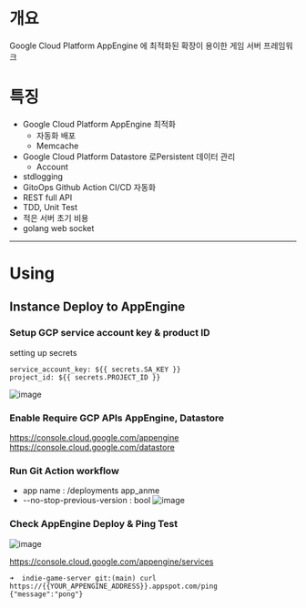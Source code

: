 # 개요
Google Cloud Platform AppEngine 에 최적화된 확장이 용이한 게임 서버 프레임워크

# 특징
- Google Cloud Platform AppEngine 최적화
	- 자동화 배포
	- Memcache
- Google Cloud Platform Datastore 로Persistent 데이터 관리
	- Account
- stdlogging
- GitoOps Github Action CI/CD 자동화
- REST full API
- TDD, Unit Test 
- 적은 서버 초기 비용
- golang web socket
---

# Using
## Instance Deploy to AppEngine

### Setup GCP service account key & product ID
setting up secrets
```
service_account_key: ${{ secrets.SA_KEY }}
project_id: ${{ secrets.PROJECT_ID }}
```
![image](https://user-images.githubusercontent.com/22079767/144077080-504aeb7c-ae48-4d99-b36c-e6d99216a9ad.png)

### Enable Require GCP APIs AppEngine, Datastore
https://console.cloud.google.com/appengine
https://console.cloud.google.com/datastore

### Run Git Action workflow
- app name : /deployments app_anme
- --no-stop-previous-version : bool
![image](https://user-images.githubusercontent.com/22079767/144077357-0c05438e-87e0-46c0-8ad3-5e1a21380cc3.png)

### Check AppEngine Deploy & Ping Test
![image](https://user-images.githubusercontent.com/22079767/144080614-745250b4-4acd-421e-920d-52087308bd8d.png)

https://console.cloud.google.com/appengine/services

```
➜  indie-game-server git:(main) curl https://{{YOUR_APPENGINE_ADDRESS}}.appspot.com/ping
{"message":"pong"}
```


